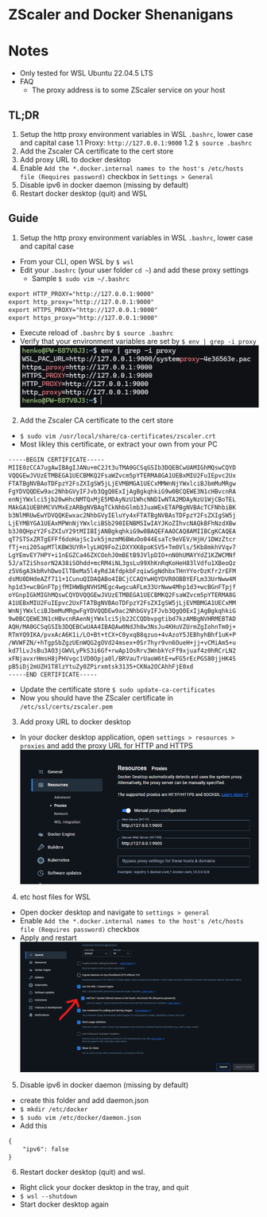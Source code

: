 # ZScaler and Docker Shenanigans

# Notes
- Only tested for WSL Ubuntu 22.04.5 LTS
- FAQ
  - The proxy address is to some ZScaler service on your host

## TL;DR

1. Setup the http proxy environment variables in WSL `.bashrc`, lower case and capital case
1.1 Proxy: `http://127.0.0.1:9000`
1.2 `$ source .bashrc`
2. Add the Zscaler CA certificate to the cert store
3. Add proxy URL to docker desktop
4. Enable `Add the *.docker.internal names to the host's /etc/hosts file (Requires password)` checkbox in `Settings > General`
5. Disable ipv6 in docker daemon (missing by default)
6. Restart docker desktop (quit) and WSL

## Guide

1. Setup the http proxy environment variables in WSL `.bashrc`, lower case and capital case
- From your CLI, open WSL by `$ wsl`
- Edit your `.bashrc` (your user folder `cd ~`) and add these proxy settings
  - Sample `$ sudo vim ~/.bashrc`
```
export HTTP_PROXY="http://127.0.0.1:9000"
export http_proxy="http://127.0.0.1:9000"
export HTTPS_PROXY="http://127.0.0.1:9000"
export https_proxy="http://127.0.0.1:9000"
```
- Execute reload of `.bashrc` by `$ source .bashrc`
- Verify that your environment variables are set by `$ env | grep -i proxy`
![Environment variables](/assets/envvars.png "Environment variables")

2. Add the Zscaler CA certificate to the cert store
- `$ sudo vim /usr/local/share/ca-certificates/zscaler.crt`
- Most likley this certificate, or extract your own from your PC
```
-----BEGIN CERTIFICATE-----
MIIE0zCCA7ugAwIBAgIJANu+mC2Jt3uTMA0GCSqGSIb3DQEBCwUAMIGhMQswCQYD
VQQGEwJVUzETMBEGA1UECBMKQ2FsaWZvcm5pYTERMA8GA1UEBxMIU2FuIEpvc2Ux
FTATBgNVBAoTDFpzY2FsZXIgSW5jLjEVMBMGA1UECxMMWnNjYWxlciBJbmMuMRgw
FgYDVQQDEw9ac2NhbGVyIFJvb3QgQ0ExIjAgBgkqhkiG9w0BCQEWE3N1cHBvcnRA
enNjYWxlci5jb20wHhcNMTQxMjE5MDAyNzU1WhcNNDIwNTA2MDAyNzU1WjCBoTEL
MAkGA1UEBhMCVVMxEzARBgNVBAgTCkNhbGlmb3JuaWExETAPBgNVBAcTCFNhbiBK
b3NlMRUwEwYDVQQKEwxac2NhbGVyIEluYy4xFTATBgNVBAsTDFpzY2FsZXIgSW5j
LjEYMBYGA1UEAxMPWnNjYWxlciBSb290IENBMSIwIAYJKoZIhvcNAQkBFhNzdXBw
b3J0QHpzY2FsZXIuY29tMIIBIjANBgkqhkiG9w0BAQEFAAOCAQ8AMIIBCgKCAQEA
qT7STSxZRTgEFFf6doHajSc1vk5jmzmM6BWuOo044EsaTc9eVEV/HjH/1DWzZtcr
fTj+ni205apMTlKBW3UYR+lyLHQ9FoZiDXYXK8poKSV5+Tm0Vls/5Kb8mkhVVqv7
LgYEmvEY7HPY+i1nEGZCa46ZXCOohJ0mBEtB9JVlpDIO+nN0hUMAYYdZ1KZWCMNf
5J/aTZiShsorN2A38iSOhdd+mcRM4iNL3gsLu99XhKnRqKoHeH83lVdfu1XBeoQz
z5V6gA3kbRvhDwoIlTBeMa5l4yRdJAfdpkbFzqiwSgNdhbxTHnYYorDzKfr2rEFM
dsMU0DHdeAZf711+1CunuQIDAQABo4IBCjCCAQYwHQYDVR0OBBYEFLm33UrNww4M
hp1d3+wcBGnFTpjfMIHWBgNVHSMEgc4wgcuAFLm33UrNww4Mhp1d3+wcBGnFTpjf
oYGnpIGkMIGhMQswCQYDVQQGEwJVUzETMBEGA1UECBMKQ2FsaWZvcm5pYTERMA8G
A1UEBxMIU2FuIEpvc2UxFTATBgNVBAoTDFpzY2FsZXIgSW5jLjEVMBMGA1UECxMM
WnNjYWxlciBJbmMuMRgwFgYDVQQDEw9ac2NhbGVyIFJvb3QgQ0ExIjAgBgkqhkiG
9w0BCQEWE3N1cHBvcnRAenNjYWxlci5jb22CCQDbvpgtibd7kzAMBgNVHRMEBTAD
AQH/MA0GCSqGSIb3DQEBCwUAA4IBAQAw0NdJh8w3NsJu4KHuVZUrmZgIohnTm0j+
RTmYQ9IKA/pvxAcA6K1i/LO+Bt+tCX+C0yxqB8qzuo+4vAzoY5JEBhyhBhf1uK+P
/WVWFZN/+hTgpSbZgzUEnWQG2gOVd24msex+0Sr7hyr9vn6OueH+jj+vCMiAm5+u
kd7lLvJsBu3AO3jGWVLyPkS3i6Gf+rwAp1OsRrv3WnbkYcFf9xjuaf4z0hRCrLN2
xFNjavxrHmsH8jPHVvgc1VD0Opja0l/BRVauTrUaoW6tE+wFG5rEcPGS80jjHK4S
pB5iDj2mUZH1T8lzYtuZy0ZPirxmtsk3135+CKNa2OCAhhFjE0xd
-----END CERTIFICATE-----
```
- Update the certificate store `$ sudo update-ca-certificates`
- Now you should have the ZScaler certificate in `/etc/ssl/certs/zscaler.pem`

3. Add proxy URL to docker desktop
- In your docker desktop application, open `settings > resources > proxies` and add the proxy URL for HTTP and HTTPS
![Proxies in docker desktop](/assets/proxies.png "Proxies in docker desktop")

4. etc host files for WSL
- Open docker desktop and navigate to `settings > general`
- Enable `Add the *.docker.internal names to the host's /etc/hosts file (Requires password)` checkbox
- Apply and restart
![Hosts](/assets/hosts.png "Hosts")

5. Disable ipv6 in docker daemon (missing by default)
- create this folder and add daemon.json
- `$ mkdir /etc/docker`
- `$ sudo vim /etc/docker/daemon.json`
- Add this
```
{
    "ipv6": false    
}
```

6. Restart docker desktop (quit) and wsl.
- Right click your docker desktop in the tray, and quit
- `$ wsl --shutdown`
- Start docker desktop again